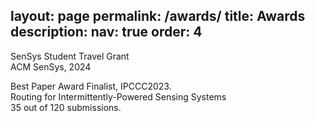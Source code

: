 
layout: page
permalink: /awards/
title: Awards
description: 
nav: true
order: 4
---


<!--
#Best Artifact Award Runner-up, ACM/IEEE IPSN 2021.\
#Artifact: [https://github.com/jiegev5/PhyAug](https://github.com/jiegev5/PhyAug)

#NTU SCALE Best Demo Award\
#The demo is based on our paper “Deep Room Recognition using Inaudible Echos”.

#Scholarship for Interdisciplinary Research (Premium)\
#Nanyang Technological University, 2018-2022

#University Teaching for Teaching Assistant Certificate\
#Nanyang Technological University, 2019
-->
SenSys Student Travel Grant\
ACM SenSys, 2024

Best Paper Award Finalist, IPCCC2023.\
Routing for Intermittently-Powered Sensing Systems\
35 out of 120 submissions.

